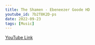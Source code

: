 ```yaml
---
title: The Shamen - Ebeneezer Goode HD
youtube_id: 7b2T8K2D-ps
date: 2022-09-23
tags: [Music]
---
```

[YouTube Link](https://www.youtube.com/watch?v=7b2T8K2D-ps)